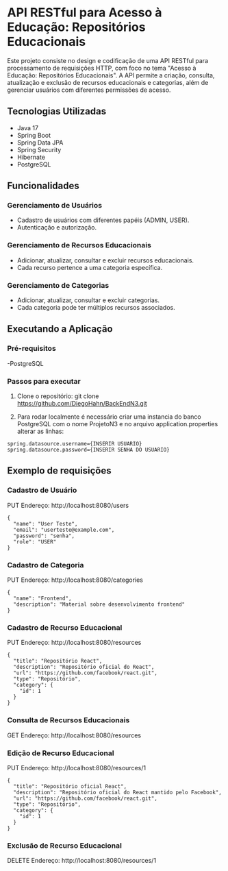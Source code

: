 # API RESTful para Acesso à Educação: Repositórios Educacionais

Este projeto consiste no design e codificação de uma API RESTful para processamento de requisições HTTP, com foco no tema "Acesso à Educação: Repositórios Educacionais". A API permite a criação, consulta, atualização e exclusão de recursos educacionais e categorias, além de gerenciar usuários com diferentes permissões de acesso.

## Tecnologias Utilizadas

- Java 17
- Spring Boot
- Spring Data JPA
- Spring Security
- Hibernate
- PostgreSQL

## Funcionalidades

### Gerenciamento de Usuários
- Cadastro de usuários com diferentes papéis (ADMIN, USER).
- Autenticação e autorização.

### Gerenciamento de Recursos Educacionais
- Adicionar, atualizar, consultar e excluir recursos educacionais.
- Cada recurso pertence a uma categoria específica.

### Gerenciamento de Categorias
- Adicionar, atualizar, consultar e excluir categorias.
- Cada categoria pode ter múltiplos recursos associados.

## Executando a Aplicação

### Pré-requisitos

-PostgreSQL

### Passos para executar

1. Clone o repositório:
   git clone https://github.com/DiegoHahn/BackEndN3.git

2. Para rodar localmente é necessário criar uma instancia do banco PostgreSQL com o nome ProjetoN3
e no arquivo application.properties alterar as linhas:
```
spring.datasource.username={INSERIR USUARIO} 
spring.datasource.password={INSERIR SENHA DO USUARIO}
 ```

## Exemplo de requisições

### Cadastro de Usuário
PUT Endereço: http://localhost:8080/users
```
{
  "name": "User Teste",
  "email": "userteste@example.com",
  "password": "senha",
  "role": "USER"
}
```
### Cadastro de Categoria
PUT Endereço: http://localhost:8080/categories
```
{
  "name": "Frontend",
  "description": "Material sobre desenvolvimento frontend"
}
```

### Cadastro de Recurso Educacional
PUT Endereço: http://localhost:8080/resources
```
{
  "title": "Repositório React",
  "description": "Repositório oficial do React",
  "url": "https://github.com/facebook/react.git",
  "type": "Repositório",
  "category": {
    "id": 1
  }
}
```

### Consulta de Recursos Educacionais
GET Endereço: http://localhost:8080/resources

### Edição de Recurso Educacional
PUT Endereço: http://localhost:8080/resources/1
```
{
  "title": "Repositório oficial React",
  "description": "Repositório oficial do React mantido pelo Facebook",
  "url": "https://github.com/facebook/react.git",
  "type": "Repositório",
  "category": {
    "id": 1
  }
}
```
### Exclusão de Recurso Educacional
DELETE Endereço: http://localhost:8080/resources/1